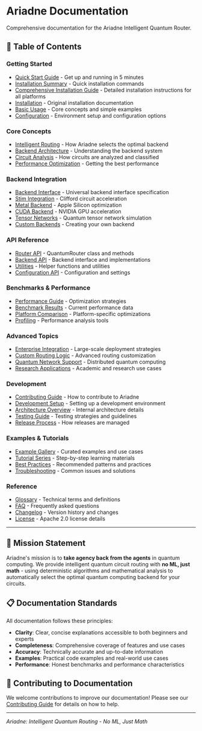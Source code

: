 # Ariadne Documentation

Comprehensive documentation for the Ariadne Intelligent Quantum Router.

## 📖 Table of Contents

### Getting Started
- [Quick Start Guide](quickstart.md) - Get up and running in 5 minutes
- [Installation Summary](installation_summary.md) - Quick installation commands
- [Comprehensive Installation Guide](comprehensive_installation.md) - Detailed installation instructions for all platforms
- [Installation](installation.md) - Original installation documentation
- [Basic Usage](basic-usage.md) - Core concepts and simple examples
- [Configuration](configuration.md) - Environment setup and configuration options

### Core Concepts
- [Intelligent Routing](concepts/routing.md) - How Ariadne selects the optimal backend
- [Backend Architecture](concepts/backends.md) - Understanding the backend system
- [Circuit Analysis](concepts/analysis.md) - How circuits are analyzed and classified
- [Performance Optimization](concepts/optimization.md) - Getting the best performance

### Backend Integration
- [Backend Interface](backends/interface.md) - Universal backend interface specification
- [Stim Integration](backends/stim.md) - Clifford circuit acceleration
- [Metal Backend](backends/metal.md) - Apple Silicon optimization
- [CUDA Backend](backends/cuda.md) - NVIDIA GPU acceleration
- [Tensor Networks](backends/tensor-network.md) - Quantum tensor network simulation
- [Custom Backends](backends/custom.md) - Creating your own backend

### API Reference
- [Router API](api/router.md) - QuantumRouter class and methods
- [Backend API](api/backends.md) - Backend interface and implementations
- [Utilities](api/utilities.md) - Helper functions and utilities
- [Configuration API](api/config.md) - Configuration and settings

### Benchmarks & Performance
- [Performance Guide](performance/guide.md) - Optimization strategies
- [Benchmark Results](performance/benchmarks.md) - Current performance data
- [Platform Comparison](performance/platforms.md) - Platform-specific optimizations
- [Profiling](performance/profiling.md) - Performance analysis tools

### Advanced Topics
- [Enterprise Integration](advanced/enterprise.md) - Large-scale deployment strategies
- [Custom Routing Logic](advanced/routing.md) - Advanced routing customization
- [Quantum Network Support](advanced/networks.md) - Distributed quantum computing
- [Research Applications](advanced/research.md) - Academic and research use cases

### Development
- [Contributing Guide](../CONTRIBUTING.md) - How to contribute to Ariadne
- [Development Setup](development/setup.md) - Setting up a development environment
- [Architecture Overview](development/architecture.md) - Internal architecture details
- [Testing Guide](development/testing.md) - Testing strategies and guidelines
- [Release Process](development/releases.md) - How releases are managed

### Examples & Tutorials
- [Example Gallery](examples/gallery.md) - Curated examples and use cases
- [Tutorial Series](tutorials/index.md) - Step-by-step learning materials
- [Best Practices](examples/best-practices.md) - Recommended patterns and practices
- [Troubleshooting](troubleshooting.md) - Common issues and solutions

### Reference
- [Glossary](reference/glossary.md) - Technical terms and definitions
- [FAQ](reference/faq.md) - Frequently asked questions
- [Changelog](../CHANGELOG.md) - Version history and changes
- [License](../LICENSE) - Apache 2.0 license details

---

## 🚀 Mission Statement

Ariadne's mission is to **take agency back from the agents** in quantum computing. We provide intelligent quantum circuit routing with **no ML, just math** - using deterministic algorithms and mathematical analysis to automatically select the optimal quantum computing backend for your circuits.

## 📋 Documentation Standards

All documentation follows these principles:
- **Clarity**: Clear, concise explanations accessible to both beginners and experts
- **Completeness**: Comprehensive coverage of features and use cases
- **Accuracy**: Technically accurate and up-to-date information
- **Examples**: Practical code examples and real-world use cases
- **Performance**: Honest benchmarks and performance characteristics

## 🤝 Contributing to Documentation

We welcome contributions to improve our documentation! Please see our [Contributing Guide](../CONTRIBUTING.md) for details on how to help.

---

*Ariadne: Intelligent Quantum Routing - No ML, Just Math*
